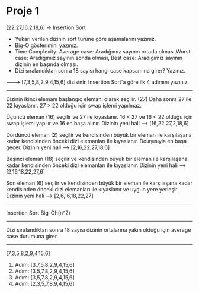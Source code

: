 # Proje 1
[22,27,16,2,18,6] -> Insertion Sort

- Yukarı verilen dizinin sort türüne göre aşamalarını yazınız.
- Big-O gösterimini yazınız.
- Time Complexity: Average case: Aradığımız sayının ortada olması,Worst case: Aradığımız sayının sonda olması, Best case: Aradığımız sayının dizinin en başında olması.
- Dizi sıralandıktan sonra 18 sayısı hangi case kapsamına girer? Yazınız.


---> [7,3,5,8,2,9,4,15,6] dizisinin Insertion Sort'a göre ilk 4 adımını yazınız.

<hr>

Dizinin ikinci elemanı başlangıç elemanı olarak seçilir. (27)
Daha sonra 27 ile 22 kıyaslanır. 27 > 22 olduğu için swap işlemi yapılmaz.

Üçüncü eleman (16) seçilir ve 27 ile kıyaslanır. 16 < 27 ve 16 < 22 olduğu için swap işlemi yapılır ve 16 en başa alınır. 
Dizinin yeni hali --> [16,22,27,2,18,6]

Dördüncü eleman (2) seçilir ve kendisinden büyük bir eleman ile karşılaşana kadar kendisinden önceki dizi elemanları ile kıyaslanır. Dolayısıyla en başa geçer.
Dizinin yeni hali --> [2,16,22,27,18,6]

Beşinci eleman (18) seçilir ve kendisinden büyük bir eleman ile karşılaşana kadar kendisinden önceki dizi elemanları ile kıyaslanır.
Dizinin yeni hali --> [2,16,18,22,27,6]

Son eleman (6) seçilir ve kendisinden büyük bir eleman ile karşılaşana kadar kendisinden önceki dizi elemanları ile kıyaslanır ve uygun yere yerleşir.
Dizinin yeni hali --> [2,6,16,18,22,27]

<hr>

Insertion Sort Big-Oh(n^2)

<hr>

Dizi sıralandıktan sonra 18 sayısı dizinin ortalarına yakın olduğu için average case durumuna girer.

<hr>

[7,3,5,8,2,9,4,15,6]

1. Adım: [3,7,5,8,2,9,4,15,6]
2. Adım: [3,5,7,8,2,9,4,15,6]
3. Adım: [3,5,7,8,2,9,4,15,6]
4. Adım: [2,3,5,7,8,9,4,15,6]
